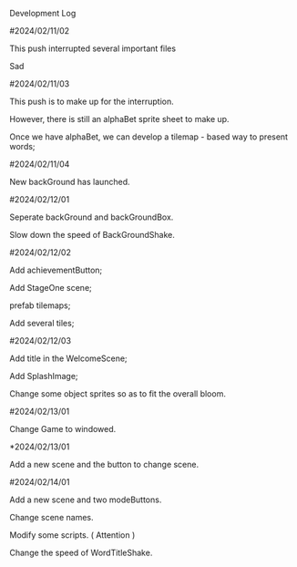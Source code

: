 Development Log

#2024/02/11/02

This push interrupted several important files

Sad

#2024/02/11/03

This push is to make up for the interruption.

However, there is still an alphaBet sprite sheet to make up.

Once we have alphaBet, we can develop a tilemap - based way to present words;

#2024/02/11/04

New backGround has launched.

#2024/02/12/01

Seperate backGround and backGroundBox.

Slow down the speed of BackGroundShake.

#2024/02/12/02

Add achievementButton;

Add StageOne scene;

prefab tilemaps;

Add several tiles;

#2024/02/12/03

Add title in the WelcomeScene;

Add SplashImage;

Change some object sprites so as to fit the overall bloom.

#2024/02/13/01

Change Game to windowed.

*2024/02/13/01

Add a new scene and the button to change scene.

#2024/02/14/01

Add a new scene and two modeButtons.

Change scene names.

Modify some scripts. ( Attention )

Change the speed of WordTitleShake.
